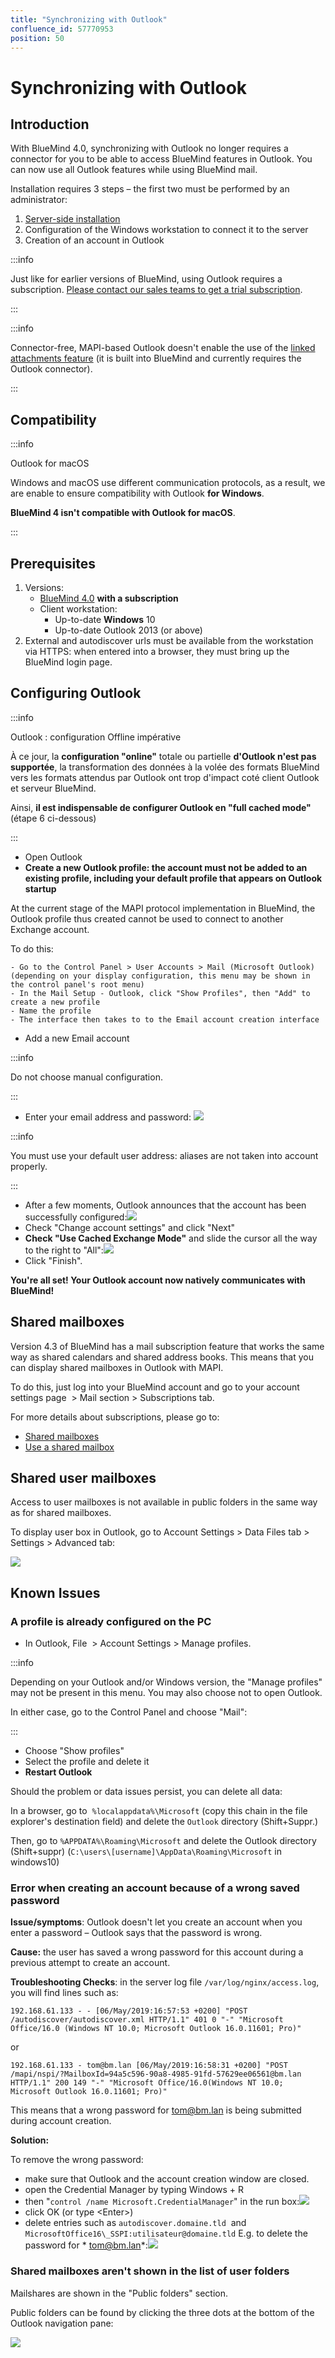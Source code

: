 ```yaml
---
title: "Synchronizing with Outlook"
confluence_id: 57770953
position: 50
---
```

# Synchronizing with Outlook

## Introduction

With BlueMind 4.0, synchronizing with Outlook no longer requires a connector for you to be able to access BlueMind features in Outlook. You can now use all Outlook features while using BlueMind mail.

Installation requires 3 steps – the first two must be performed by an administrator:

1. [Server-side installation](../../Guide_de_l_administrateur/Mise_en_oeuvre_de_MAPI_pour_Outlook.md)
2. Configuration of the Windows workstation to connect it to the server
3. Creation of an account in Outlook

:::info

Just like for earlier versions of BlueMind, using Outlook requires a subscription. [Please contact our sales teams to get a trial subscription](https://content.bluemind.net/decouvrez-bluemind-4-0).

:::


:::info

Connector-free, MAPI-based Outlook doesn't enable the use of the [linked attachments feature](../La_messagerie/Ajouter_des_pièces_jointes.md) (it is built into BlueMind and currently requires the Outlook connector).

:::

## Compatibility


:::info

Outlook for macOS

Windows and macOS use different communication protocols, as a result, we are enable to ensure compatibility with Outlook **for Windows**.

**BlueMind 4 isn't compatible with Outlook for macOS**.

:::

## Prerequisites

1. Versions:
    - [BlueMind 4.0](https://download.bluemind.net/bm-download/4.0) **with a subscription**
    - Client workstation:
        - Up-to-date **Windows** 10 
        - Up-to-date Outlook 2013 (or above) 
2. External and autodiscover urls must be available from the workstation via HTTPS: when entered into a browser, they must bring up the BlueMind login page.


## Configuring Outlook


:::info

Outlook : configuration Offline impérative

À ce jour, la **configuration "online"** totale ou partielle **d'Outlook n'est pas  supportée**, la transformation des données à la volée des formats BlueMind vers les formats attendus par Outlook ont trop d'impact coté client Outlook et serveur BlueMind.

Ainsi, **il est indispensable de configurer Outlook en "full cached mode"** (étape 6 ci-dessous)

:::

- Open Outlook
- **Create a new Outlook profile: the account must not be added to an existing profile, including your default profile that appears on Outlook startup**


At the current stage of the MAPI protocol implementation in BlueMind, the Outlook profile thus created cannot be used to connect to another Exchange account.

To do this:

    - Go to the Control Panel > User Accounts > Mail (Microsoft Outlook) (depending on your display configuration, this menu may be shown in the control panel's root menu)
    - In the Mail Setup - Outlook, click "Show Profiles", then "Add" to create a new profile
    - Name the profile
    - The interface then takes to to the Email account creation interface
- Add a new Email account


:::info

Do not choose manual configuration.

:::

- Enter your email address and password:
![](../../attachments/57770953/72199851.png)


:::info

You must use your default user address: aliases are not taken into account properly.

:::

- After a few moments, Outlook announces that the account has been successfully configured:![](../../attachments/57770953/72199850.png)
- Check "Change account settings" and click "Next"
-  **Check "Use Cached Exchange Mode"**  and slide the cursor all the way to the right to   "All":![](../../attachments/57770953/72199849.png)
- Click "Finish".


 **You're all set! Your Outlook account now natively communicates with BlueMind!** 

## Shared mailboxes

Version 4.3 of BlueMind has a mail subscription feature that works the same way as shared calendars and shared address books. This means that you can display shared mailboxes in Outlook with MAPI. 

To do this, just log into your BlueMind account and go to your account settings page  > Mail section > Subscriptions tab.

For more details about subscriptions, please go to:

- [Shared mailboxes](../La_messagerie/Partager_une_messagerie.md)
- [Use a shared mailbox](../La_messagerie/Utiliser_une_messagerie_partagée.md)

## Shared user mailboxes

Access to user mailboxes is not available in public folders in the same way as for shared mailboxes.

To display user box in Outlook, go to Account Settings > Data Files tab > Settings > Advanced tab:

![](../../attachments/57770953/72199841.png)

## Known Issues

### A profile is already configured on the PC

- In Outlook, File  > Account Settings > Manage profiles.

:::info

Depending on your Outlook and/or Windows version, the "Manage profiles" may not be present in this menu. You may also choose not to open Outlook.

In either case, go to the Control Panel and choose "Mail":

:::

- Choose "Show profiles"
- Select the profile and delete it
- **Restart Outlook**


Should the problem or data issues persist, you can delete all data:

In a browser, go to  `%localappdata%\Microsoft` (copy this chain in the file explorer's destination field) and delete the `Outlook` directory (Shift+Suppr.)

Then, go to `%APPDATA%\Roaming\Microsoft` and delete the Outlook directory (Shift+suppr) (`C:\users\[username]\AppData\Roaming\Microsoft` in windows10)

### Error when creating an account because of a wrong saved password

**Issue/symptoms**: Outlook doesn't let you create an account when you enter a password – Outlook says that the password is wrong. 

**Cause:** the user has saved a wrong password for this account during a previous attempt to create an account.

**Troubleshooting Checks**: in the server log file `/var/log/nginx/access.log`, you will find lines such as:


```
192.168.61.133 - - [06/May/2019:16:57:53 +0200] "POST /autodiscover/autodiscover.xml HTTP/1.1" 401 0 "-" "Microsoft Office/16.0 (Windows NT 10.0; Microsoft Outlook 16.0.11601; Pro)"
```


or


```
192.168.61.133 - tom@bm.lan [06/May/2019:16:58:31 +0200] "POST /mapi/nspi/?MailboxId=94a5c596-90a8-4985-91fd-57629ee06561@bm.lan HTTP/1.1" 200 149 "-" "Microsoft Office/16.0(Windows NT 10.0; Microsoft Outlook 16.0.11601; Pro)"
```


This means that a wrong password for [tom@bm.lan](mailto:tom@bm.lan) is being submitted during account creation.

**Solution:**

To remove the wrong password:

- make sure that Outlook and the account creation window are closed.
- open the Credential Manager by typing Windows + R
- then "`control /name Microsoft.CredentialManager`" in the run box:![](../../attachments/57770953/72199848.png)
- click OK (or type &lt;Enter>)
- delete entries such as  `autodiscover.domaine.tld`  and  `MicrosoftOffice16\_SSPI:utilisateur@domaine.tld`  E.g. to delete the password for *  [tom@bm.lan](mailto:tom@bm.lan)*:![](../../attachments/57770953/72199847.png)


### Shared mailboxes aren't shown in the list of user folders

Mailshares are shown in the "Public folders" section.

Public folders can be found by clicking the three dots at the bottom of the Outlook navigation pane:

![](../../attachments/57770953/72199843.png)


